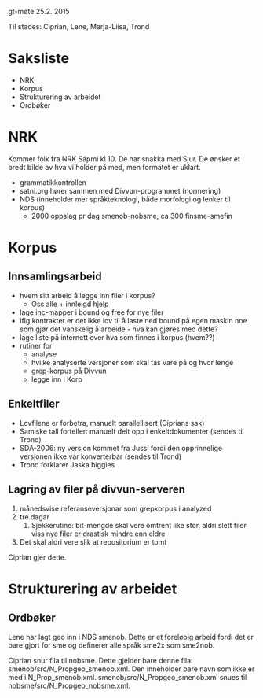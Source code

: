 gt-møte 25.2. 2015

Til stades: Ciprian, Lene, Marja-Liisa, Trond

# Saksliste

* NRK
* Korpus
* Strukturering av arbeidet
* Ordbøker

# NRK
Kommer folk fra NRK Sápmi kl 10. De har snakka med Sjur.
De ønsker et bredt bilde av hva vi holder på med, men formatet er uklart.

* grammatikkontrollen
* satni.org hører sammen med Divvun-programmet (normering)
* NDS (inneholder mer språkteknologi, både morfologi og lenker til korpus)
    - 2000 oppslag pr dag smenob-nobsme, ca 300 finsme-smefin

# Korpus

## Innsamlingsarbeid
* hvem sitt arbeid å legge inn filer i korpus?
    - Oss alle + innleigd hjelp
* lage inc-mapper i bound og free for nye filer
* iflg kontrakter er det ikke lov til å laste ned bound på egen maskin noe som gjør det vanskelig å arbeide - hva kan gjøres med dette?
* lage liste på internett over hva som finnes i korpus (hvem??)
* rutiner for
    - analyse
    - hvilke analyserte versjoner som skal tas vare på og hvor lenge
    - grep-korpus på Divvun
    - legge inn i Korp

## Enkeltfiler
* Lovfilene er forbetra, manuelt parallellisert (Ciprians sak)
* Samiske tall forteller: manuelt delt opp i enkeltdokumenter (sendes til Trond)
* SDA-2006: ny versjon kommet fra Jussi fordi den opprinnelige versjonen ikke var konverterbar  (sendes til Trond)
* Trond forklarer Jaska biggies

## Lagring av filer på divvun-serveren
1. månedsvise referanseversjonar som grepkorpus i analyzed
1. tre dagar
    1. Sjekkerutine: bit-mengde skal vere omtrent like stor,
   aldri slett filer viss nye filer er drastisk mindre enn eldre
1. Det skal aldri vere slik at repositorium er tomt

Ciprian gjer dette.

# Strukturering av arbeidet

## Ordbøker
Lene har lagt geo inn i NDS smenob. Dette er et foreløpig arbeid fordi det er bare gjort for sme og definerer alle språk sme2x som sme2nob.

Ciprian snur fila til nobsme. Dette gjelder bare denne fila: smenob/src/N_Propgeo_smenob.xml. Den inneholder bare navn som ikke er med i N_Prop_smenob.xml.
smenob/src/N_Propgeo_smenob.xml snues til nobsme/src/N_Propgeo_nobsme.xml.
